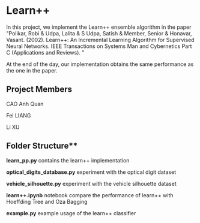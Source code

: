 # Learn++

In this project, we implement the Learn++ ensemble algorithm in the paper "Polikar, Robi & Udpa, Lalita & S Udpa, Satish & Member, Senior & Honavar, Vasant. (2002). Learn++: An Incremental Learning Algorithm for Supervised Neural Networks. IEEE Transactions on Systems Man and Cybernetics Part C (Applications and Reviews). "

At the end of the day, our implementation obtains the same performance as the one in the paper.
## Project Members

CAO Anh Quan

Fel LIANG

Li XU

## Folder Structure**
**learn_pp.py** contains the learn++ implementation

**optical_digits_database.py** experiment with the optical digit dataset

**vehicle_silhouette.py** experiment with the vehicle silhouette dataset

**learn++.ipynb** notebook compare the performance of learn++ with Hoeffding Tree and Oza Bagging

**example.py** example usage of the learn++ classifier

